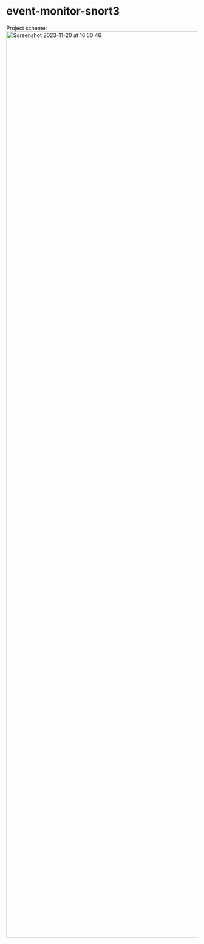 # event-monitor-snort3

Project scheme:
<img width="2389" alt="Screenshot 2023-11-20 at 16 50 46" src="https://github.com/maksym-shulha/event-monitor-snort3/assets/123635020/f44509cd-2f9d-4090-97ad-91ac9bf7abcf">
